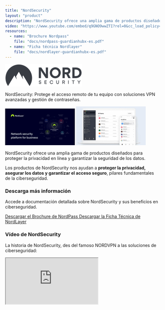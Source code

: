 ```yaml
---
title: "NordSecurity"
layout: "product"
description: "NordSecurity ofrece una amplia gama de productos diseñados para proteger la privacidad en línea y garantizar la seguridad de los datos."
video: "https://www.youtube.com/embed/q9GNO9wwZTI?rel=0&cc_load_policy=0"
resources:
  - name: "Brochure Nordpass"
    file: "docs/nordpass-guardianhubx-es.pdf"
  - name: "Ficha técnica Nordlayer"
    file: "docs/nordlayer-guardianhubx-es.pdf"
---
```


<section class="about mb-5 container text-center">
  <img src="/img/nordsecurity-logo.png" alt="Logo de Nord-Security" class="img-fluid mb-2" style="max-height: 100px;">
  <p>NordSecurity: Protege el acceso remoto de tu equipo con soluciones VPN avanzadas y gestión de contraseñas.</p>
</section>

<div class="d-flex justify-content-center gap-4 flex-wrap">
  <img src="/img/nordlayer_network_security_features.webp" class="img-fluid zoomable-image" style="max-width: 500px; width: 45%;" alt="Característiques de seguretat Nordlayer" onclick="openFullscreen(this)">
  <img src="/img/nordpass-devices.jpg" class="img-fluid zoomable-image" style="max-width: 500px; width: 45%;" alt="Interfície de NordPass" onclick="openFullscreen(this)">
</div>

<p class="mt-5 text-center">
  NordSecurity ofrece una amplia gama de productos diseñados para proteger la privacidad en línea y garantizar la seguridad de los datos.
</p>

<p class="mt-5 text-center">
  Los productos de NordSecurity nos ayudan a <strong>proteger la privacidad, asegurar los datos y garantizar el acceso seguro</strong>, pilares fundamentales de la ciberseguridad.
</p>

<section class="downloads mb-5 container text-center">
  <h3>Descarga más información</h3>
  <p>Accede a documentación detallada sobre NordSecurity y sus beneficios en ciberseguridad.</p>
  <div class="d-flex justify-content-center gap-3 flex-wrap">
    <a href="/docs/nordpass-guardianhubx-es.pdf" class="btn btn-primary pdf-download" target="_blank">
      <i class="fas fa-file-pdf"></i> Descargar el Brochure de NordPass
    </a>
    <a href="/docs/nordlayer-guardianhubx-es.pdf" class="btn btn-primary pdf-download" target="_blank">
      <i class="fas fa-file-pdf"></i> Descargar la Ficha Técnica de NordLayer
    </a>
  </div>
</section>

<section class="solutions mb-5 container text-center">
  <h3>Vídeo de NordSecurity</h3>
  <p>La historia de NordSecurity, des del famoso NORDVPN a las soluciones de ciberseguridad:</p>
  <div class="ratio ratio-16x9">
    <iframe class="embed-responsive-item" src="https://www.youtube.com/embed/q9GNO9wwZTI?rel=0&cc_load_policy=0" allowfullscreen title="Vídeo explicativo de NordSecurity"></iframe>
  </div>
</section>